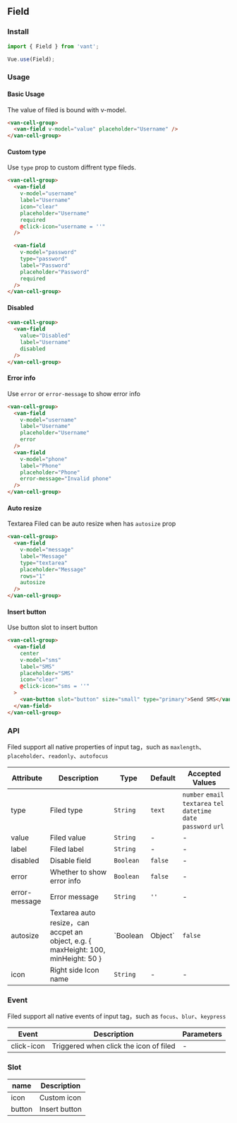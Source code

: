 ## Field

### Install
``` javascript
import { Field } from 'vant';

Vue.use(Field);
```

### Usage

#### Basic Usage
The value of filed is bound with v-model.

```html
<van-cell-group>
  <van-field v-model="value" placeholder="Username" />
</van-cell-group>
```

#### Custom type
Use `type` prop to custom diffrent type fileds.

```html
<van-cell-group>
  <van-field
    v-model="username"
    label="Username"
    icon="clear"
    placeholder="Username"
    required
    @click-icon="username = ''"
  />

  <van-field
    v-model="password"
    type="password"
    label="Password"
    placeholder="Password"
    required
  />
</van-cell-group>
```

#### Disabled

```html
<van-cell-group>
  <van-field
    value="Disabled"
    label="Username"
    disabled
  />
</van-cell-group>
```

#### Error info
Use `error` or `error-message` to show error info

```html
<van-cell-group>
  <van-field
    v-model="username"
    label="Username"
    placeholder="Username"
    error
  />
  <van-field
    v-model="phone"
    label="Phone"
    placeholder="Phone"
    error-message="Invalid phone"
  />
</van-cell-group>
```

#### Auto resize
Textarea Filed can be auto resize when has `autosize` prop

```html
<van-cell-group>
  <van-field
    v-model="message"
    label="Message"
    type="textarea"
    placeholder="Message"
    rows="1"
    autosize
  />
</van-cell-group>
```

#### Insert button
Use button slot to insert button

```html
<van-cell-group>
  <van-field
    center
    v-model="sms"
    label="SMS"
    placeholder="SMS"
    icon="clear"
    @click-icon="sms = ''"
  >
    <van-button slot="button" size="small" type="primary">Send SMS</van-button>
  </van-field>
</van-cell-group>
```

### API
Filed support all native properties of input tag，such as `maxlength`、`placeholder`、`readonly`、`autofocus`

| Attribute | Description | Type | Default | Accepted Values |
|-----------|-----------|-----------|-------------|-------------|
| type | Filed type | `String` | `text` | `number` `email` `textarea` `tel` `datetime` `date` `password` `url` |
| value | Filed value | `String` | - | - |
| label | Filed label | `String` | - | - |
| disabled | Disable field | `Boolean` | `false` | - |
| error | Whether to show error info | `Boolean` | `false` | - |
| error-message | Error message | `String` | `''` | - |
| autosize | Textarea auto resize，can accpet an object, e.g. { maxHeight: 100, minHeight: 50 } | `Boolean | Object` | `false` | - |
| icon | Right side Icon name | `String` | - | - |

### Event
Filed support all native events of input tag，such as `focus`、`blur`、`keypress`

| Event | Description | Parameters |
|-----------|-----------|-----------|
| click-icon | Triggered when click the icon of filed | - |

### Slot

| name | Description |
|-----------|-----------|
| icon | Custom icon |
| button | Insert button |
